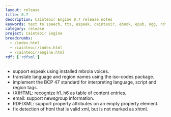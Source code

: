 ```yaml
---
layout: release
title: 0.7
description: Cainteoir Engine 0.7 release notes
keywords: text to speech, tts, espeak, cainteoir, ebook, epub, ogg, rdf, metadata
category: release
project: Cainteoir Engine
breadcrumbs:
  - /index.html
  - /cainteoir/index.html
  - /cainteoir/engine.html
rdf: ['rdfxml']
---
```


*  support espeak using installed mbrola voices.
*  translate language and region names using the iso-codes package.
*  implement the BCP 47 standard for interpreting language, script and region tags.
*  (X)HTML: recognize h1..h6 as table of content entries.
*  email: support newsgroup information.
*  RDF/XML: support property attributes on an empty property element.
*  fix detection of html that is valid xml, but is not marked as xhtml.
